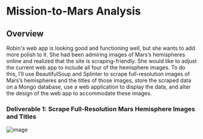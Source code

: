 # Mission-to-Mars Analysis
## Overview
Robin's web app is looking good and functioning well, but she wants to add more polish to it. She had been admiring images of Mars’s hemispheres online and realized that the site is scraping-friendly. She would like to adjust the current web app to include all four of the hemisphere images. To do this, I’ll use BeautifulSoup and Splinter to scrape full-resolution images of Mars’s hemispheres and the titles of those images, store the scraped data on a Mongo database, use a web application to display the data, and alter the design of the web app to accommodate these images.
### Deliverable 1: Scrape Full-Resolution Mars Hemisphere Images and Titles

![image](https://user-images.githubusercontent.com/87340105/155894667-d3b3594c-855a-42b7-a00b-253e8cbad4aa.png)
